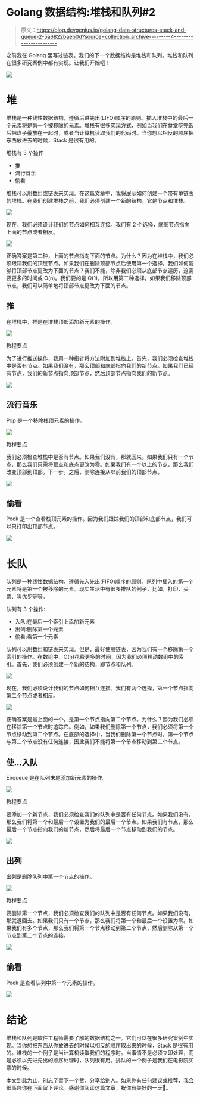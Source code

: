 # Golang 数据结构:堆栈和队列#2

> 原文：<https://blog.devgenius.io/golang-data-structures-stack-and-queue-2-5a6822baeb0d?source=collection_archive---------4----------------------->

之前我在 Golang 里写过链表。我们的下一个数据结构是堆栈和队列。堆栈和队列在很多研究案例中都有实现。让我们开始吧！

![](img/a38afbb10d7d62c1220c9c954831e4fa.png)

# 堆

堆栈是一种线性数据结构，遵循后进先出(LIFO)顺序的原则。插入堆栈中的最后一个元素将是第一个被移除的元素。堆栈有很多实现方式，例如当我们在食堂吃完饭后把盘子叠放在一起时，或者当计算机读取我们的代码时。当你想以相反的顺序把东西放进去的时候，Stack 是很有用的。

堆栈有 3 个操作

*   推
*   流行音乐
*   偷看

堆栈可以用数组或链表来实现。在这篇文章中，我将展示如何创建一个带有单链表的堆栈。在我们创建堆栈之前，我们必须创建一个新的结构，它是节点和堆栈。

![](img/ce338c687407844dc63d7e32b993558c.png)

现在，我们必须设计我们的节点如何相互连接。我们有 2 个选择，底部节点指向上面的节点或者相反。

![](img/6211f52d8c0dafbf1b292e7fc885a19c.png)

正确答案是第二种，上面的节点指向下面的节点。为什么？因为在堆栈中，我们必须跟踪我们的顶层节点。如果我们在删除顶部节点后使用第一个选择，我们如何能够将顶部节点更改为下面的节点？我们不能，除非我们必须从底部节点遍历，这需要更多的时间或 O(n)。我们要的是 O(1)，所以用第二种选择。如果我们移除顶部节点，我们可以简单地将顶部节点更改为下面的节点。

## 推

在堆栈中，推是在堆栈顶部添加新元素的操作。

![](img/3c56859659742f1875f4fa279325f064.png)

教程要点

为了进行推送操作，我用一种指针将方法附加到堆栈上。首先，我们必须检查堆栈中是否有节点。如果我们没有，那么顶部和底部指向我们的新节点。如果我们已经有节点，我们的新节点指向顶部节点，然后顶部节点指向我们的新节点。

![](img/e50ea4434501d579d481b43b48cb2d75.png)

## 流行音乐

Pop 是一个移除栈顶元素的操作。

![](img/8efe4335f064992eeecbdfddbd1d6f13.png)

教程要点

我们必须检查堆栈中是否有节点。如果我们没有，那就回来。如果我们只有一个节点，那么我们只需将顶点和底点更改为零。如果我们有一个以上的节点，那么我们改变顶部到顶部。下一步。之后，删除连接从以前我们的顶部节点。

![](img/745474282b5a16a39dc0f767fee7fbd1.png)

## 偷看

Peek 是一个查看栈顶元素的操作。因为我们跟踪我们的顶部和底部节点，我们可以只打印出顶部节点。

![](img/89d031947a5e85eb52dd4ec684d94286.png)

# 长队

队列是一种线性数据结构，遵循先入先出(FIFO)顺序的原则。队列中插入的第一个元素将是第一个被移除的元素。现实生活中有很多排队的例子，比如，打印、买票、叫优步等等。

队列有 3 个操作:

*   入队:在最后一个索引上添加新元素
*   出列:删除第一个元素
*   偷看:看第一个元素

队列可以用数组和链表来实现。但是，最好使用链表，因为我们有一个移除第一个索引的操作。在数组中，O(n)花费更多的时间，因为我们必须移动数组中的索引。首先，我们必须创建一个新的结构，即节点和队列。

![](img/d5267cc382185ac46a6c2d895ad4ea87.png)

现在，我们必须设计我们的节点如何相互连接。我们有两个选择，第一个节点指向第二个节点或者相反。

![](img/c1c71149b16abafb3b039e6d252f7cbe.png)

正确答案是最上面的一个，是第一个节点指向第二个节点。为什么？因为我们必须在移除第一个节点时追踪它。例如，如果我们删除第一个节点，我们必须将第一个节点移动到第二个节点。在底部的选择中，当我们删除第一个节点时，第一个节点与第二个节点没有任何连接，因此我们不能将第一个节点移动到第二个节点。

## 使…入队

Enqueue 是在队列末尾添加新元素的操作。

![](img/e082b19e8cf61ba3579ce2ca54ddae76.png)

教程要点

要添加一个新节点，我们必须检查我们的队列中是否有任何节点。如果我们没有，那么我们将第一个和最后一个设置为我们的最后一个节点。如果我们有节点，那么最后一个节点指向我们的新节点，然后将最后一个节点移动到我们的节点。

![](img/1f935cc1befd5a35d5fca1b383f0351f.png)

## 出列

出列是删除队列中第一个节点的操作。

![](img/e4a5d57e4861e9b4eba379436c94c8e5.png)

教程要点

要删除第一个节点，我们必须检查我们的队列中是否有任何节点。如果我们没有，那就退回去。如果我们只有一个节点，那么我们将第一个和最后一个设置为零。如果我们有多个节点，那么我们将第一个节点移动到第二个节点，然后删除从第一个节点到第二个节点的连接。

![](img/fe6c5218df2fe5af9a906f17d4b4c2e2.png)

## 偷看

Peek 是查看队列中第一个元素的操作。

![](img/a5d959628f3e980faaf483e2c90c8e17.png)

# 结论

堆栈和队列是软件工程师需要了解的数据结构之一。它们可以在很多研究案例中实现。当你想把东西从你放进去的时候以相反的顺序取出来的时候，Stack 是很有用的。堆栈的一个例子是当计算机读取我们的程序时。当事情不是必须立即处理，而是必须以先进先出的顺序处理时，队列很有用。排队的一个例子是我们在电影院买票的时候。

本文到此为止，别忘了留下一个赞，分享给别人。如果你有任何建议或推荐，我会很高兴你在下面留下评论。感谢你阅读这篇文章，祝你有美好的一天👋。